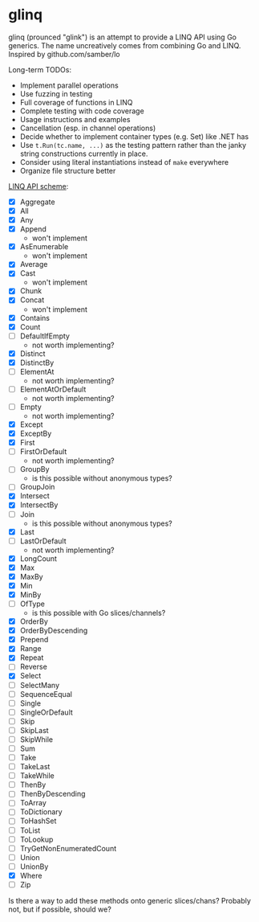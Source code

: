 # glinq

glinq (prounced "glink") is an attempt to provide a LINQ API using Go generics. The name uncreatively comes from combining Go and LINQ. Inspired by github.com/samber/lo

Long-term TODOs:

- Implement parallel operations
- Use fuzzing in testing
- Full coverage of functions in LINQ
- Complete testing with code coverage
- Usage instructions and examples
- Cancellation (esp. in channel operations)
- Decide whether to implement container types (e.g. Set) like .NET has
- Use `t.Run(tc.name, ...)` as the testing pattern rather than the janky string constructions currently in place.
- Consider using literal instantiations instead of `make` everywhere
- Organize file structure better

[LINQ API scheme](https://docs.microsoft.com/en-us/dotnet/api/system.linq.enumerable?view=net-6.0):

- [x] Aggregate
- [x] All
- [x] Any
- [x] Append
  - won't implement
- [x] AsEnumerable
  - won't implement
- [x] Average
- [x] Cast
  - won't implement
- [x] Chunk
- [x] Concat
  - won't implement
- [x] Contains
- [x] Count
- [ ] DefaultIfEmpty
  - not worth implementing?
- [x] Distinct
- [x] DistinctBy
- [ ] ElementAt
  - not worth implementing?
- [ ] ElementAtOrDefault
  - not worth implementing?
- [ ] Empty
  - not worth implementing?
- [x] Except
- [x] ExceptBy
- [x] First
- [ ] FirstOrDefault
  - not worth implementing?
- [ ] GroupBy
  - is this possible without anonymous types?
- [ ] GroupJoin
- [x] Intersect
- [x] IntersectBy
- [ ] Join
    - is this possible without anonymous types?
- [x] Last
- [ ] LastOrDefault
    - not worth implementing?
- [x] LongCount
- [x] Max
- [x] MaxBy
- [x] Min
- [x] MinBy
- [ ] OfType
    - is this possible with Go slices/channels?
- [x] OrderBy
- [x] OrderByDescending
- [x] Prepend
- [x] Range
- [x] Repeat
- [ ] Reverse
- [x] Select
- [ ] SelectMany
- [ ] SequenceEqual
- [ ] Single
- [ ] SingleOrDefault
- [ ] Skip
- [ ] SkipLast
- [ ] SkipWhile
- [ ] Sum
- [ ] Take
- [ ] TakeLast
- [ ] TakeWhile
- [ ] ThenBy
- [ ] ThenByDescending
- [ ] ToArray
- [ ] ToDictionary
- [ ] ToHashSet
- [ ] ToList
- [ ] ToLookup
- [ ] TryGetNonEnumeratedCount
- [ ] Union
- [ ] UnionBy
- [x] Where
- [ ] Zip

Is there a way to add these methods onto generic slices/chans? Probably not, but if possible, should we?
